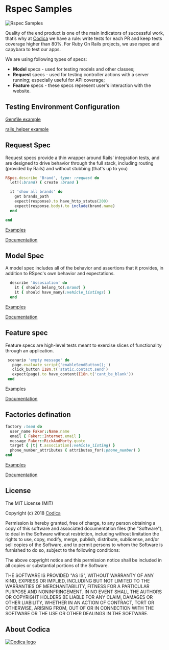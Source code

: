 # Rspec Samples

![Rspec Samples](https://images.hgmsites.net/med/adac-50mph-crash-test-shows-weaknesses-even-in-top-rated-cars_100207633_m.jpg)

Quality of the end product is one of the main indicators of successful work, 
that’s why at [Codica](https://www.codica.com) we have a rule: write tests for each PR and keep tests coverage higher than 80%. For Ruby On Rails projects, we use rspec and capybara to test our apps.

We are using following types of specs:

   - **Model** specs - used for testing models and other classes;
   - **Request** specs - used for testing controller actions with a server running; especially useful for API coverage;
   - **Feature** specs - these specs represent user's interaction with the website.

## Testing Environment Configuration
[Gemfile example](Gemfile)

[rails_helper example](spec/rails_helper.rb)

## Request Spec
Request specs provide a thin wrapper around Rails' integration tests, and are
designed to drive behavior through the full stack, including routing
(provided by Rails) and without stubbing (that's up to you)
```ruby
RSpec.describe 'Brand', type: :request do
  let!(:brand) { create :brand }

  it 'show all brands' do
    get brands_path
    expect(response).to have_http_status(200)
    expect(response.body).to include(brand.name)
  end

end
```
[Examples](spec/request)  

[Documentation](https://relishapp.com/rspec/rspec-rails/docs/request-specs/request-spec)
## Model Spec
A model spec includes all of the behavior and assertions that it provides, in addition to RSpec's own
behavior and expectations.
```ruby
  describe 'Assosiation' do
    it { should belong_to(:brand) }
    it { should have_many(:vehicle_listings) }
  end
```
[Examples](spec/models)

[Documentation](https://relishapp.com/rspec/rspec-rails/docs/model-specs)

## Feature spec
Feature specs are high-level tests meant to exercise slices of functionality
through an application.

```ruby
 scenario 'empty message' do
   page.evaluate_script('enableSendButton();')
   click_button I18n.t('static.contact.send')
   expect(page).to have_content(I18n.t('cant_be_blank'))
 end
```
[Examples](spec/features)

[Documentation](https://relishapp.com/rspec/rspec-rails/docs/feature-specs/feature-spec)

## Factories defination

```ruby
factory :lead do
  user_name Faker::Name.name
  email { Faker::Internet.email }
  message Faker::RickAndMorty.quote
  target { |t| t.association(:vehicle_listing) }
  phone_number_attributes { attributes_for(:phone_number) }
end
```
[Examples](spec/factories)

[Documentation](https://github.com/thoughtbot/factory_bot)

## License
The MIT License (MIT)

Copyright (c) 2018 [Codica](https://www.codica.com)

Permission is hereby granted, free of charge, to any person obtaining a copy
of this software and associated documentation files (the "Software"), to deal
in the Software without restriction, including without limitation the rights
to use, copy, modify, merge, publish, distribute, sublicense, and/or sell
copies of the Software, and to permit persons to whom the Software is
furnished to do so, subject to the following conditions:

The above copyright notice and this permission notice shall be included in all
copies or substantial portions of the Software.

THE SOFTWARE IS PROVIDED "AS IS", WITHOUT WARRANTY OF ANY KIND, EXPRESS OR
IMPLIED, INCLUDING BUT NOT LIMITED TO THE WARRANTIES OF MERCHANTABILITY,
FITNESS FOR A PARTICULAR PURPOSE AND NONINFRINGEMENT. IN NO EVENT SHALL THE
AUTHORS OR COPYRIGHT HOLDERS BE LIABLE FOR ANY CLAIM, DAMAGES OR OTHER
LIABILITY, WHETHER IN AN ACTION OF CONTRACT, TORT OR OTHERWISE, ARISING FROM,
OUT OF OR IN CONNECTION WITH THE SOFTWARE OR THE USE OR OTHER DEALINGS IN THE
SOFTWARE.

## About Codica

[![Codica logo](https://www.codica.com/assets/images/logo/logo.svg)](https://www.codica.com)